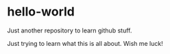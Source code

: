 # hello-world
Just another repository to learn github stuff. 

Just trying to learn what this is all about. Wish me luck!
